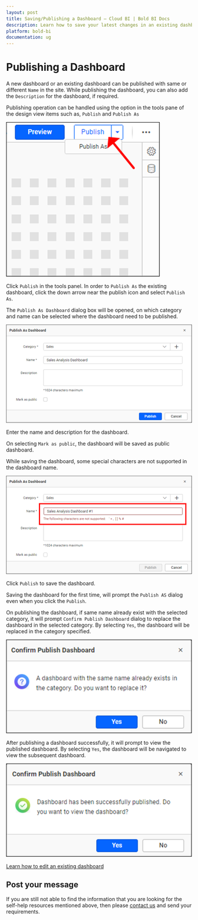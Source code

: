 ```yaml
---
layout: post
title: Saving/Publishing a Dashboard – Cloud BI | Bold BI Docs
description: Learn how to save your latest changes in an existing dashboard or save a new dashboard in Bold BI Cloud.
platform: bold-bi
documentation: ug
---
```


# Publishing a Dashboard

A new dashboard or an existing dashboard can be published with same or different `Name` in the site. While publishing the dashboard, you can also add the `Description` for the dashboard, if required.

Publishing operation can be handled using the option in the tools pane of the design view items such as, `Publish` and `Publish As`

![Publish dashboard icon](/static/assets/cloud/working-with-dashboards/images/publishdashboard_icon.png)

Click `Publish` in the tools panel. In order to `Publish As` the existing dashboard, click the down arrow near the publish icon and select `Publish As`. 

The `Publish As Dashboard` dialog box will be opened, on which category and name can be selected where the dashboard need to be published.

![Publish dashboard dialog](/static/assets/cloud/working-with-dashboards/images/publishadashboard_window.png)

Enter the name and description for the dashboard.

On selecting `Mark as public`, the dashboard will be saved as public dashboard.

While saving the dashboard, some special characters are not supported in the dashboard name.

![Publish dashboard exception](/static/assets/cloud/working-with-dashboards/images/publishadashboard_exception.png)

Click `Publish` to save the dashboard.

Saving the dashboard for the first time, will prompt the `Publish AS` dialog even when you click the `Publish`.

On publishing the dashboard, if same name already exist with the selected category, it will prompt `Confirm Publish Dashboard` dialog to replace the dashboard in the selected category. By selecting `Yes`, the dashboard will be replaced in the category specified.

![Confirm Publish dashboard](/static/assets/cloud/working-with-dashboards/images/publishconfirmdashboard.png)

After publishing a dashboard successfully, it will prompt to view the published dashboard. By selecting `Yes`, the dashboard will be navigated to view the subsequent dashboard.

![Confirm View dashboard](/static/assets/cloud/working-with-dashboards/images/publishconfirmviewdashboard.png)

[Learn how to edit an existing dashboard](/cloud-bi/working-with-dashboards/edit-existing-dashboard/)

## Post your message
If you are still not able to find the information that you are looking for the self-help resources mentioned above, then please [contact us](https://www.boldbi.com/contact) and send your requirements.